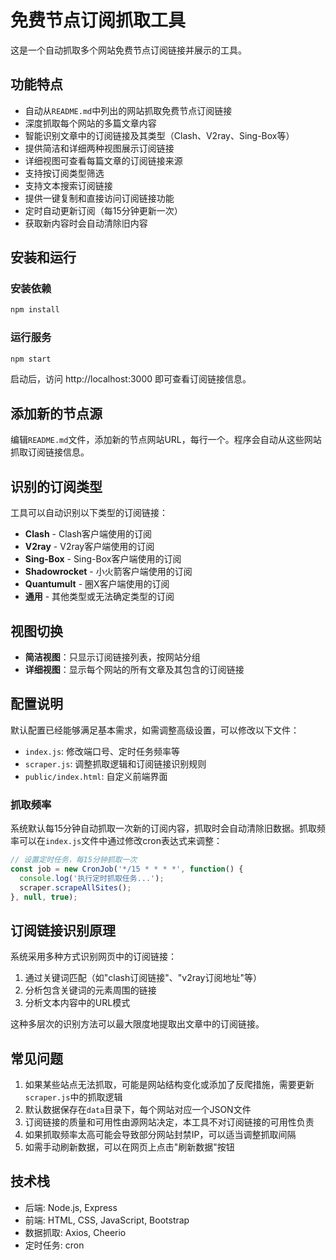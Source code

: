 # 免费节点订阅抓取工具

这是一个自动抓取多个网站免费节点订阅链接并展示的工具。

## 功能特点

- 自动从`README.md`中列出的网站抓取免费节点订阅链接
- 深度抓取每个网站的多篇文章内容
- 智能识别文章中的订阅链接及其类型（Clash、V2ray、Sing-Box等）
- 提供简洁和详细两种视图展示订阅链接
- 详细视图可查看每篇文章的订阅链接来源
- 支持按订阅类型筛选
- 支持文本搜索订阅链接
- 提供一键复制和直接访问订阅链接功能
- 定时自动更新订阅（每15分钟更新一次）
- 获取新内容时会自动清除旧内容

## 安装和运行

### 安装依赖

```bash
npm install
```

### 运行服务

```bash
npm start
```

启动后，访问 http://localhost:3000 即可查看订阅链接信息。

## 添加新的节点源

编辑`README.md`文件，添加新的节点网站URL，每行一个。程序会自动从这些网站抓取订阅链接信息。

## 识别的订阅类型

工具可以自动识别以下类型的订阅链接：

- **Clash** - Clash客户端使用的订阅
- **V2ray** - V2ray客户端使用的订阅
- **Sing-Box** - Sing-Box客户端使用的订阅
- **Shadowrocket** - 小火箭客户端使用的订阅
- **Quantumult** - 圈X客户端使用的订阅
- **通用** - 其他类型或无法确定类型的订阅

## 视图切换

- **简洁视图**：只显示订阅链接列表，按网站分组
- **详细视图**：显示每个网站的所有文章及其包含的订阅链接

## 配置说明

默认配置已经能够满足基本需求，如需调整高级设置，可以修改以下文件：

- `index.js`: 修改端口号、定时任务频率等
- `scraper.js`: 调整抓取逻辑和订阅链接识别规则
- `public/index.html`: 自定义前端界面

### 抓取频率

系统默认每15分钟自动抓取一次新的订阅内容，抓取时会自动清除旧数据。抓取频率可以在`index.js`文件中通过修改cron表达式来调整：

```javascript
// 设置定时任务，每15分钟抓取一次
const job = new CronJob('*/15 * * * *', function() {
  console.log('执行定时抓取任务...');
  scraper.scrapeAllSites();
}, null, true);
```

## 订阅链接识别原理

系统采用多种方式识别网页中的订阅链接：

1. 通过关键词匹配（如"clash订阅链接"、"v2ray订阅地址"等）
2. 分析包含关键词的元素周围的链接
3. 分析文本内容中的URL模式

这种多层次的识别方法可以最大限度地提取出文章中的订阅链接。

## 常见问题

1. 如果某些站点无法抓取，可能是网站结构变化或添加了反爬措施，需要更新`scraper.js`中的抓取逻辑
2. 默认数据保存在`data`目录下，每个网站对应一个JSON文件
3. 订阅链接的质量和可用性由源网站决定，本工具不对订阅链接的可用性负责
4. 如果抓取频率太高可能会导致部分网站封禁IP，可以适当调整抓取间隔
5. 如需手动刷新数据，可以在网页上点击"刷新数据"按钮

## 技术栈

- 后端: Node.js, Express
- 前端: HTML, CSS, JavaScript, Bootstrap
- 数据抓取: Axios, Cheerio
- 定时任务: cron
